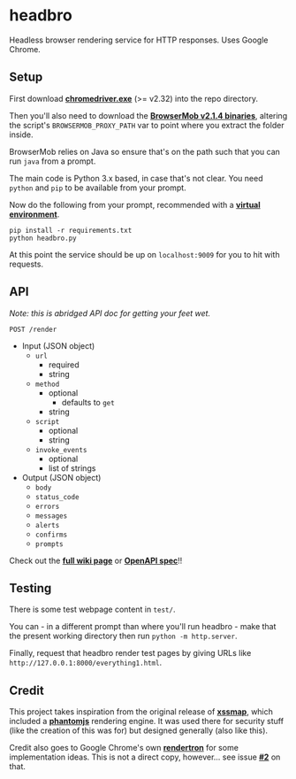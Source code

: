 
# headbro

Headless browser rendering service for HTTP responses. Uses Google Chrome.

## Setup

First download [**chromedriver.exe**](https://sites.google.com/a/chromium.org/chromedriver/downloads) (>= v2.32) into the repo directory.

Then you'll also need to download the [**BrowserMob v2.1.4 binaries**](https://github.com/lightbody/browsermob-proxy/releases/download/browsermob-proxy-2.1.4/browsermob-proxy-2.1.4-bin.zip), altering the script's `BROWSERMOB_PROXY_PATH` var to point where you extract the folder inside.

BrowserMob relies on Java so ensure that's on the path such that you can run `java` from a prompt.

The main code is Python 3.x based, in case that's not clear. You need `python` and `pip` to be available from your prompt.

Now do the following from your prompt, recommended with a [**virtual environment**](https://docs.python.org/3/library/venv.html).

```
pip install -r requirements.txt
python headbro.py
```

At this point the service should be up on `localhost:9009` for you to hit with requests.

## API

*Note: this is abridged API doc for getting your feet wet.*

`POST /render`

- Input (JSON object)
    - `url`
        - required
        - string
    - `method`
        - optional
            - defaults to `get`
        - string
    - `script`
        - optional
        - string
    - `invoke_events`
        - optional
        - list of strings
- Output (JSON object)
    - `body`
    - `status_code`
    - `errors`
    - `messages`
    - `alerts`
    - `confirms`
    - `prompts`
    
Check out the [**full wiki page**](https://github.com/gingeleski/headbro/wiki/API-documentation) or [**OpenAPI spec**](https://github.com/gingeleski/headbro/blob/master/swagger.json)!!

## Testing

There is some test webpage content in `test/`.

You can - in a different prompt than where you'll run headbro - make that the present working directory then run `python -m http.server`.

Finally, request that headbro render test pages by giving URLs like `http://127.0.0.1:8000/everything1.html`.

## Credit

This project takes inspiration from the original release of [**xssmap**](https://github.com/secdec/xssmap), which included a [**phantomjs**](https://en.wikipedia.org/wiki/PhantomJS) rendering engine. It was used there for security stuff (like the creation of this was for) but designed generally (also like this).

Credit also goes to Google Chrome's own [**rendertron**](https://github.com/GoogleChrome/rendertron) for some implementation ideas. This is not a direct copy, however... see issue [**#2**](https://github.com/gingeleski/headbro/issues/2) on that.
